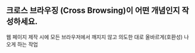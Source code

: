 ## 크로스 브라우징 (Cross Browsing)이 어떤 개념인지 작성하세요.
웹 페이지 제작 시에 모든 브라우저에서 깨지지 않고 의도한 대로 올바르게(호환성) 나오게 하는 작업
